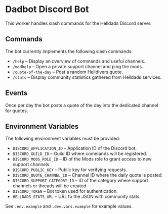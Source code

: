 # Dadbot Discord Bot

This worker handles slash commands for the Helldads Discord server.

## Commands

The bot currently implements the following slash commands:

- `/help` – Display an overview of commands and useful channels.
- `/modhelp` – Open a private support channel and ping the mods.
- `/quote-of-the-day` – Post a random Helldivers quote.
- `/stats` – Display community statistics gathered from Helldads services.

## Events

Once per day the bot posts a quote of the day into the dedicated channel for quotes.

## Environment Variables

The following environment variables must be provided:

- `DISCORD_APPLICATION_ID` – Application ID of the Discord bot.
- `DISCORD_GUILD_ID` – Guild ID where commands will be registered.
- `DISCORD_MODS_ROLE_ID` – ID of the Mods role to grant access to new support channels.
- `DISCORD_PUBLIC_KEY` – Public key for verifying requests.
- `DISCORD_QUOTE_CHANNEL_ID` – Channel ID where the daily quote is posted.
- `DISCORD_SUPPORT_CATEGORY_ID` – ID of the category where support channels or threads will be created.
- `DISCORD_TOKEN` – Bot token used for authentication.
- `HELLDADS_STATS_URL` – URL to the JSON with community stats.

See `.env.example` and `.dev.vars.example` for example values.
